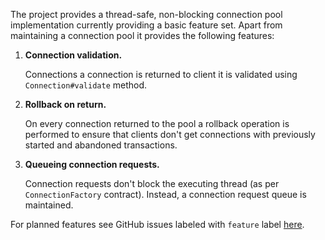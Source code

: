 <!---
 ! Copyright 2016-2017 rdbc contributors
 !
 ! Licensed under the Apache License, Version 2.0 (the "License");
 ! you may not use this file except in compliance with the License.
 ! You may obtain a copy of the License at
 !
 !     http://www.apache.org/licenses/LICENSE-2.0
 !
 ! Unless required by applicable law or agreed to in writing, software
 ! distributed under the License is distributed on an "AS IS" BASIS,
 ! WITHOUT WARRANTIES OR CONDITIONS OF ANY KIND, either express or implied.
 ! See the License for the specific language governing permissions and
 ! limitations under the License. 
 -->
    
The project provides a thread-safe, non-blocking connection pool implementation
currently providing a basic feature set. Apart from maintaining a connection pool
it provides the following features:

1.  **Connection validation.**

    Connections a connection is returned to client it is validated using
    `Connection#validate` method.

2.  **Rollback on return.**

    On every connection returned to the pool a rollback operation is performed
    to ensure that clients don't get connections with previously started
    and abandoned transactions.

3.  **Queueing connection requests.**

    Connection requests don't block the executing thread (as per `ConnectionFactory` contract).
    Instead, a connection request queue is maintained.
    
For planned features see GitHub issues labeled with `feature` label
[here](https://github.com/rdbc-io/rdbc-pool/issues?q=is%3Aissue+is%3Aopen+label%3Afeature).

